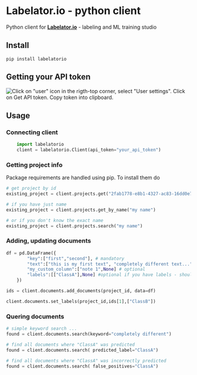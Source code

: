 Labelator.io - python client
==========================

Python client for **[Labelator.io](https://www.Labelato.io)** - labeling and ML training studio



## Install
```
pip install labelatorio
```

## Getting your API token
![Click on "user" icon in the rigth-top corner, select "User settings". Click on Get API token. Copy token into clipboard. ](/docs/get_token.png "Get your api token")



## Usage


### Connecting client

``` python
    import labelatorio
    client = labelatorio.Client(api_token="your_api_token")

```

### Getting project info

Package requirements are handled using pip. To install them do

```python
# get project by id
existing_project = client.projects.get("2fab1778-e8b1-4327-ac83-16dd0e783ab4")

# if you have just name
existing_project = client.projects.get_by_name("my name")

# or if you don't know the exact name
existing_project = client.projects.search("my name")
```

### Adding, updating documents

```python
df = pd.DataFrame({
        "key":["first","second"], # mandatory
        "text":["this is my first text", "completely different text..."],  # mandatory
        "my_custom_column":["note 1",None] # optional
        "labels":[["ClassA"],None] #optional if you have labels - should be defined in project
    })

ids = client.documents.add_documents(project_id, data=df)

client.documents.set_labels(project_id,ids[1],["ClassB"])
```

### Quering documents

```python
# simple keyword search ... 
found = client.documents.search(keyword="completely different") 

# find all documents where "ClassA" was predicted
found = client.documents.search( predicted_label="ClassA")

# find all documents where "ClassA" was incorrectly predicted
found = client.documents.search( false_positives="ClassA")

```